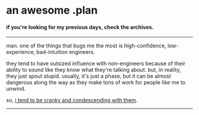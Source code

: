 # an awesome .plan

#### if you're looking for my previous days, check the archives.

---

man.  one of the things that bugs me the most is high-confidence, low-experience, bad-intuition engineers.  

they tend to have outsized influence with non-engineers because of their ability to sound like they know what they're talking about.  but, in reality, they just spout stupid.  usually, it's just a phase, but it can be almost dangerous along the way as they make tons of work for people like me to unwind.

so, [i tend to be cranky and condescending with them](https://www.reddit.com/r/decentraland/comments/8gum3o/i_am_esteban_founder_and_tech_lead_at/dyhbewv/?st=jh276ynw&sh=fce835e9).

---

